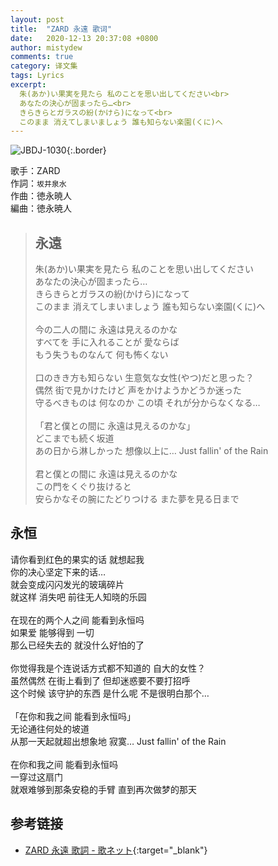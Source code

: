 ```yaml
---
layout: post
title:  "ZARD 永遠 歌词"
date:   2020-12-13 20:37:08 +0800
author: mistydew
comments: true
category: 译文集
tags: Lyrics
excerpt:
  朱(あか)い果実を見たら 私のことを思い出してください<br>
  あなたの決心が固まったら…<br>
  きらきらとガラスの紛(かけら)になって<br>
  このまま 消えてしまいましょう 誰も知らない楽園(くに)へ
---
```

![JBDJ-1030](https://www.generasia.com/w/images/thumb/2/20/Eien_single.jpg/297px-Eien_single.jpg){:.border}

歌手：ZARD<br>
作詞：`坂井泉水`<br>
作曲：徳永暁人<br>
編曲：徳永暁人

<blockquote class="original">
  <h2>永遠</h2>
  <p>
    朱(あか)い果実を見たら 私のことを思い出してください<br>
    あなたの決心が固まったら…<br>
    きらきらとガラスの紛(かけら)になって<br>
    このまま 消えてしまいましょう 誰も知らない楽園(くに)へ<br>
    <br>
    今の二人の間に 永遠は見えるのかな<br>
    すべてを 手に入れることが 愛ならば<br>
    もう失うものなんて 何も怖くない<br>
    <br>
    口のきき方も知らない 生意気な女性(やつ)だと思った？<br>
    偶然 街で見かけたけど 声をかけようかどうか迷った<br>
    守るべきものは 何なのか この頃 それが分からなくなる…<br>
    <br>
    「君と僕との間に 永遠は見えるのかな」<br>
    どこまでも続く坂道<br>
    あの日から淋しかった 想像以上に… Just fallin' of the Rain<br>
    <br>
    君と僕との間に 永遠は見えるのかな<br>
    この門をくぐり抜けると<br>
    安らかなその腕にたどりつける また夢を見る日まで
  </p>
</blockquote>

<div class="translation">
  <h2>永恒</h2>
  <p>
    请你看到红色的果实的话 就想起我<br>
    你的决心坚定下来的话…<br>
    就会变成闪闪发光的玻璃碎片<br>
    就这样 消失吧 前往无人知晓的乐园<br>
    <br>
    在现在的两个人之间 能看到永恒吗<br>
    如果爱 能够得到 一切<br>
    那么已经失去的 就没什么好怕的了<br>
    <br>
    你觉得我是个连说话方式都不知道的 自大的女性？<br>
    虽然偶然 在街上看到了 但却迷惑要不要打招呼<br>
    这个时候 该守护的东西 是什么呢 不是很明白那个…<br>
    <br>
    「在你和我之间 能看到永恒吗」<br>
    无论通往何处的坡道<br>
    从那一天起就超出想象地 寂寞… Just fallin' of the Rain<br>
    <br>
    在你和我之间 能看到永恒吗<br>
    一穿过这扇门<br>
    就艰难够到那条安稳的手臂 直到再次做梦的那天
  </p>
</div>

## 参考链接

* [ZARD 永遠 歌詞 - 歌ネット](https://www.uta-net.com/song/9882/){:target="_blank"}
